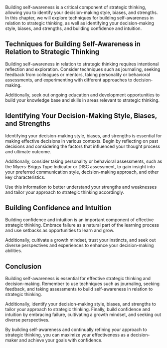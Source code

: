 
Building self-awareness is a critical component of strategic thinking, allowing you to identify your decision-making style, biases, and strengths. In this chapter, we will explore techniques for building self-awareness in relation to strategic thinking, as well as identifying your decision-making style, biases, and strengths, and building confidence and intuition.

Techniques for Building Self-Awareness in Relation to Strategic Thinking
------------------------------------------------------------------------

Building self-awareness in relation to strategic thinking requires intentional reflection and exploration. Consider techniques such as journaling, seeking feedback from colleagues or mentors, taking personality or behavioral assessments, and experimenting with different approaches to decision-making.

Additionally, seek out ongoing education and development opportunities to build your knowledge base and skills in areas relevant to strategic thinking.

Identifying Your Decision-Making Style, Biases, and Strengths
-------------------------------------------------------------

Identifying your decision-making style, biases, and strengths is essential for making effective decisions in various contexts. Begin by reflecting on past decisions and considering the factors that influenced your thought process and ultimate outcome.

Additionally, consider taking personality or behavioral assessments, such as the Myers-Briggs Type Indicator or DISC assessment, to gain insight into your preferred communication style, decision-making approach, and other key characteristics.

Use this information to better understand your strengths and weaknesses and tailor your approach to strategic thinking accordingly.

Building Confidence and Intuition
---------------------------------

Building confidence and intuition is an important component of effective strategic thinking. Embrace failure as a natural part of the learning process and use setbacks as opportunities to learn and grow.

Additionally, cultivate a growth mindset, trust your instincts, and seek out diverse perspectives and experiences to enhance your decision-making abilities.

Conclusion
----------

Building self-awareness is essential for effective strategic thinking and decision-making. Remember to use techniques such as journaling, seeking feedback, and taking assessments to build self-awareness in relation to strategic thinking.

Additionally, identify your decision-making style, biases, and strengths to tailor your approach to strategic thinking. Finally, build confidence and intuition by embracing failure, cultivating a growth mindset, and seeking out diverse perspectives.

By building self-awareness and continually refining your approach to strategic thinking, you can maximize your effectiveness as a decision-maker and achieve your goals with confidence.
